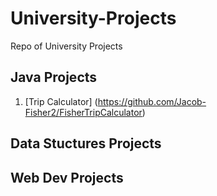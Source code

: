 # University-Projects
Repo of University Projects

## Java Projects

1. [Trip Calculator] (https://github.com/Jacob-Fisher2/FisherTripCalculator)

## Data Stuctures Projects

## Web Dev Projects


